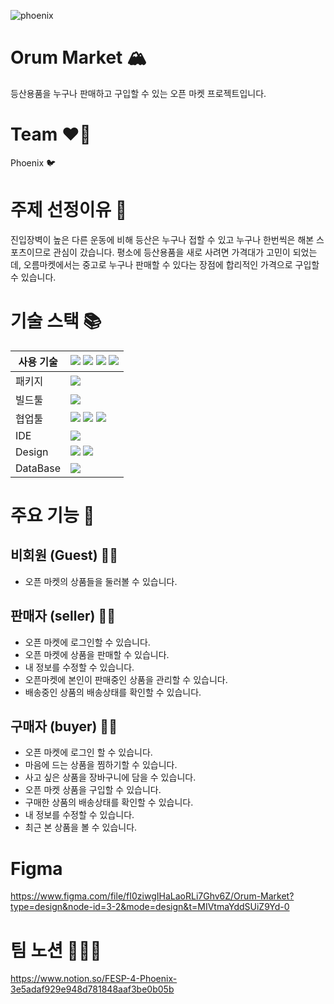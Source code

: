 
![phoenix](https://github.com/PhoenixFE/orum-market-front/assets/121228672/e9ea48fe-359a-434d-a7f8-15cf6ea9e9e0)

# Orum Market 🏔️
등산용품을 누구나 판매하고 구입할 수 있는 오픈 마켓 프로젝트입니다.

# Team ❤️‍🔥
Phoenix 🐦

# 주제 선정이유 👀 
진입장벽이 높은 다른 운동에 비해 등산은 누구나 접할 수 있고 누구나 한번씩은 해본 스포츠이므로 관심이 갔습니다. 
평소에 등산용품을 새로 사려면 가격대가 고민이 되었는데, 오름마켓에서는 중고로 누구나 판매할 수 있다는 장점에 합리적인 가격으로 구입할 수 있습니다. 

# 기술 스택 📚
|사용 기술| <img src="https://img.shields.io/badge/React-61DAFB?style=for-the-badge&logo=React&logoColor=white"> <img src="https://img.shields.io/badge/JavaScript-F7DF1E?style=for-the-badge&logo=JavaScript&logoColor=white"> <img src="https://img.shields.io/badge/TypeScript-3178C6?style=for-the-badge&logo=TypeScript&logoColor=white"> <img src="https://img.shields.io/badge/Axios-5A29E4?style=for-the-badge&logo=Axios&logoColor=white">|
|------|---|
|패키지|<img src="https://img.shields.io/badge/npm-CB3837?style=for-the-badge&logo=npm&logoColor=white">|
|빌드툴|<img src="https://img.shields.io/badge/vite-646CFF?style=for-the-badge&logo=vite&logoColor=white">|
|협업툴|<img src="https://img.shields.io/badge/GitHub-181717?style=for-the-badge&logo=GitHub&logoColor=white"> <img src="https://img.shields.io/badge/Discord-5865F2?style=for-the-badge&logo=Discord&logoColor=white"> <img src="https://img.shields.io/badge/Notion-000000?style=for-the-badge&logo=Notion&logoColor=white">|
|IDE|<img src="https://img.shields.io/badge/Visual Studio Code-007ACC?style=for-the-badge&logo=Visual Studio Code&logoColor=white">|
|Design|<img src="https://img.shields.io/badge/MUI-007FFF?style=for-the-badge&logo=MUI&logoColor=white"> <img src="https://img.shields.io/badge/styledcomponents-DB7093?style=for-the-badge&logo=styledcomponents&logoColor=white"> |
|DataBase|<img src="https://img.shields.io/badge/MongoDB-47A248?style=for-the-badge&logo=MongoDB&logoColor=white">|

# 주요 기능 🛒
## 비회원 (Guest) 👩‍💻
- 오픈 마켓의 상품들을 둘러볼 수 있습니다.

## 판매자 (seller) 🙇‍♂️
- 오픈 마켓에 로그인할 수 있습니다.
- 오픈 마켓에 상품을 판매할 수 있습니다.
- 내 정보를 수정할 수 있습니다.
- 오픈마켓에 본인이 판매중인 상품을 관리할 수 있습니다.
- 배송중인 상품의 배송상태를 확인할 수 있습니다.

## 구매자 (buyer) 🙋‍♀️
- 오픈 마켓에 로그인 할 수 있습니다.
- 마음에 드는 상품을 찜하기할 수 있습니다.
- 사고 싶은 상품을 장바구니에 담을 수 있습니다.
- 오픈 마켓 상품을 구입할 수 있습니다.
- 구매한 상품의 배송상태를 확인할 수 있습니다.
- 내 정보를 수정할 수 있습니다.
- 최근 본 상품을 볼 수 있습니다.

# Figma 
https://www.figma.com/file/fI0ziwgIHaLaoRLi7Ghv6Z/Orum-Market?type=design&node-id=3-2&mode=design&t=MIVtmaYddSUiZ9Yd-0

# 팀 노션 👩‍👧‍👦
https://www.notion.so/FESP-4-Phoenix-3e5adaf929e948d781848aaf3be0b05b
